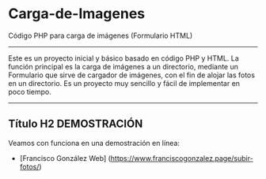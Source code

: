 # Carga-de-Imagenes
Código PHP para carga de imágenes (Formulario HTML)
***
Este es un proyecto inicial y básico basado en código  PHP y HTML. La función principal es la carga de imágenes a un directorio, mediante un Formulario que sirve de cargador de imágenes, con el fin de alojar las fotos en un directorio. Es un proyecto muy sencillo y fácil de implementar en poco tiempo. 
****
## Título H2 DEMOSTRACIÓN
Veamos con funciona en una demostración en línea:
* [Francisco González Web] (https://www.franciscogonzalez.page/subir-fotos/)

